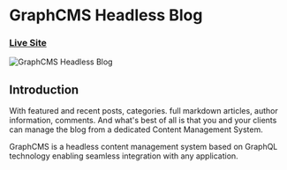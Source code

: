 # GraphCMS Headless Blog

### [Live Site](https://nextjs-plum-five-51.vercel.app/)

![GraphCMS Headless Blog](https://i.ibb.co/NmnJnKD/image.png)

## Introduction

With featured and recent posts, categories. full markdown articles, author information, comments. And what's best of all is that you and your clients can manage the blog from a dedicated Content Management System.

GraphCMS is a headless content management system based on GraphQL technology enabling seamless integration with any application.

